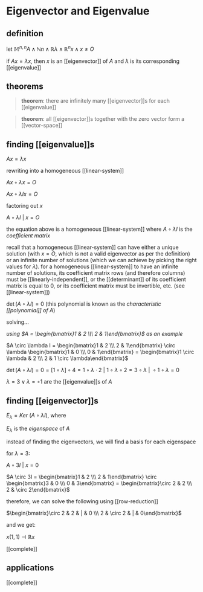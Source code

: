 # Eigenvector and Eigenvalue

## definition

let $\mathbb M^{n, n} A \land \mathbb N n \land \mathbb R \lambda \land \mathbb R^n x \land x \ne O$

if $Ax = \lambda x$, then $x$ is an [[eigenvector]] of $A$ and $\lambda$ is its corresponding [[eigenvalue]]

## theorems

> **theorem**: there are infinitely many [[eigenvector]]s for each [[eigenvalue]]

> **theorem**: all [[eigenvector]]s together with the zero vector form a [[vector-space]]

## finding [[eigenvalue]]s

$Ax = \lambda x$

rewriting into a homogeneous [[linear-system]]

$Ax \circ \lambda x = O$

$Ax \circ \lambda I x = O$

factoring out $x$

$A \circ \lambda I\ |\ x = O$

the equation above is a homogeneous [[linear-system]] where $A \circ \lambda I$ is the _coefficient matrix_

recall that a homogeneous [[linear-system]] can have either a unique solution (with $x = O$, which is not a valid eigenvector as per the definition) or an infinite number of solutions (which we can achieve by picking the right values for $\lambda$). for a homogeneous [[linear-system]] to have an infinite number of solutions, its coefficient matrix rows (and therefore columns) must be [[linearly-independent]], or the [[determinant]] of its coefficient matrix is equal to $0$, or its coefficient matrix must be invertible, etc. (see [[linear-system]])

$\det (A \circ \lambda I) = 0$ (this polynomial is known as the _characteristic [[polynomial]] of $A$_)

solving...

_using $A = \begin{bmatrix}1 & 2 \\\  2 & 1\end{bmatrix}$ as an example_

$A \circ \lambda I = \begin{bmatrix}1 & 2 \\\  2 & 1\end{bmatrix} \circ \lambda \begin{bmatrix}1 & 0 \\\  0 & 1\end{bmatrix} = \begin{bmatrix}1 \circ \lambda & 2 \\\  2 & 1 \circ \lambda\end{bmatrix}$

$\det (A \circ \lambda I) = 0 = [1 \circ \lambda] \circ 4 = 1 \circ \lambda \cdot 2\ |\ 1 \circ \lambda \circ 2 = 3 \circ \lambda\ |\ \circ 1 \circ \lambda = 0$

$\lambda = 3 \lor \lambda = \circ 1$ are the [[eigenvalue]]s of $A$

## finding [[eigenvector]]s

$E_\lambda = Ker\ (A \circ \lambda I)$, where

$E_\lambda$ is the _eigenspace_ of $A$

instead of finding the eigenvectors, we will find a basis for each eigenspace

for $\lambda = 3$:

$A \circ 3I\ |\ x = 0$

$A \circ 3I = \begin{bmatrix}1 & 2 \\\  2 & 1\end{bmatrix} \circ \begin{bmatrix}3 & 0 \\\  0 & 3\end{bmatrix} = \begin{bmatrix}\circ 2 & 2 \\\  2 & \circ 2\end{bmatrix}$

therefore, we can solve the following using [[row-reduction]]

$\begin{bmatrix}\circ 2 & 2 & | & 0 \\\  2 & \circ 2 & | & 0\end{bmatrix}$

and we get:

$x(1, 1) \dashv \mathbb R x$

[[complete]]

## applications

[[complete]]
